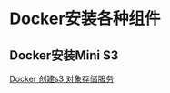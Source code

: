 # Docker安装各种组件

## Docker安装Mini S3

[Docker 创建s3 对象存储服务](https://www.cnblogs.com/alerson/p/18292322/docker-creates-s3-object-storage-services-20tr2i)